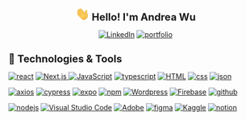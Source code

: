 <h1 align="center" style="font-size: 20px;"><img src="./media/waving-hand.gif" width="28"> Hello! I'm Andrea Wu</h1>
<!-- <h3 align="center">👩‍💻 I'm Web Developer and Designer</h3> -->
<p align='center'>
  <a href="https://www.linkedin.com/in/andreawzh/"><img alt="LinkedIn" src="https://img.shields.io/badge/LinkedIn-0077B5?style=for-the-badge&logo=linkedin&logoColor=white"></a>
  <a href="https://andreaw.vercel.app/"><img alt="portfolio" src="https://img.shields.io/badge/Portfolio-255E63?style=for-the-badge&logo=About.me&logoColor=white"></a>
</p>

<h1 align='left' style="font-size: 20px;"> 🔨 Technologies & Tools </h1>
<p align='left'>
  <a href="#"><img alt="react" src="https://img.shields.io/badge/React-142d74?style=for-the-badge&logo=react&logoColor=61DAFB"></a>
  <a href="#"><img alt="Next.js" src="https://img.shields.io/badge/Next-7dd5d2?style=for-the-badge&logo=next.js&logoColor=white">
  <a href="#"><img alt="JavaScript" src="https://img.shields.io/badge/JavaScript-F7DF1E.svg?logo=javascript&logoColor=black"></a>
  <a href="#"><img alt="typescript" src="https://img.shields.io/badge/TypeScript-007ACC?style=for-the-badge&logo=typescript&logoColor=white"></a>
  <a href="#"><img alt="HTML" src="https://img.shields.io/badge/HTML-E34F26.svg?logo=html5&logoColor=white"></a>
  <a href="#"><img alt="css" src="https://img.shields.io/badge/CSS3-1572B6?style=for-the-badge&logo=css3&logoColor=white"></a>
  <a href="#"><img alt="json" src="https://img.shields.io/badge/json-5E5C5C?style=for-the-badge&logo=json&logoColor=white"></a>
</p>
<p align='left'>
  <a href="#"><img alt="axios" src="https://img.shields.io/badge/axios-671ddf?&style=for-the-badge&logo=axios&logoColor=white"></a>
  <a href="#"><img alt="cypress" src="https://img.shields.io/badge/Cypress-60b995?style=for-the-badge&logo=cypress&logoColor=white"></a>
  <a href="#"><img alt="expo" src="https://img.shields.io/badge/Expo-4b38ed?style=for-the-badge&logo=expo&logoColor=white"></a>
  <a href="#"><img alt="npm" src="https://img.shields.io/badge/npm-CB3837?style=for-the-badge&logo=npm&logoColor=white"></a>
  <a href="#"><img alt="Wordpress" src="https://img.shields.io/badge/Wordpress-21759B?style=for-the-badge&logo=wordpress&logoColor=white"></a>
  <a href="#"><img alt="Firebase" src="https://img.shields.io/badge/Firebase-039BE5?style=for-the-badge&logo=Firebase&logoColor=white"></a>
  <a href="#"><img alt="github" src="https://img.shields.io/badge/GitHub-4f1e56?style=for-the-badge&logo=github&logoColor=white"></a>
</p>
<p align='left'>
  <a href="#"><img alt="nodejs" src="https://img.shields.io/badge/Node%20js-339933?style=for-the-badge&logo=nodedotjs&logoColor=white"></a>
  <a href="#"><img alt="Visual Studio Code" src="https://img.shields.io/badge/Visual%20Studio%20Code-0078d7.svg?logo=visual-studio-code&logoColor=white"></a>
  <a href="#"><img alt="Adobe" src="https://img.shields.io/badge/Adobe-FF0000.svg?logo=adobe&logoColor=white"></a>
  <a href="#"><img alt="figma" src="https://img.shields.io/badge/Figma-F24E1E?style=for-the-badge&logo=figma&logoColor=white"></a>
  <a href="#"><img alt="Kaggle" src="https://img.shields.io/badge/Kaggle-20BEFF?style=for-the-badge&logo=Kaggle&logoColor=white"></a>
  <a href="#"><img alt="notion" src="https://img.shields.io/badge/Notion-1284cf?style=for-the-badge&logo=notion&logoColor=white"></a>
</p>

<!--
**Andreawz3/Andreawz3** is a ✨ _special_ ✨ repository because its `README.md` (this file) appears on your GitHub profile.

Here are some ideas to get you started:

- 🔭 I’m currently working on ...
- 🌱 I’m currently learning ...
- 👯 I’m looking to collaborate on ...
- 🤔 I’m looking for help with ...
- 💬 Ask me about ...
- 📫 How to reach me: ...
- 😄 Pronouns: ...
- ⚡ Fun fact: ...
-->
